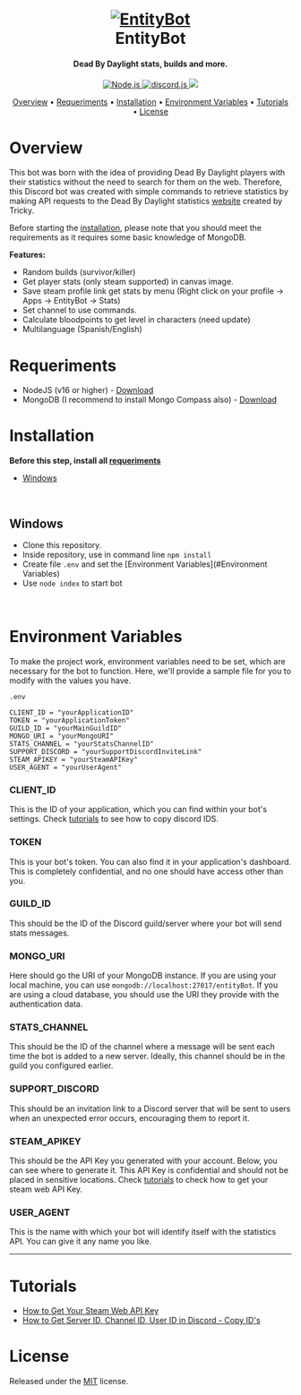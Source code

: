<h1 align="center">
  <br>
  <a href="https://github.com/Crltoz/EntityBot"><img src="https://i.imgur.com/hN8evRa.png" alt="EntityBot"></a>
  <br>
  EntityBot
  <br>
</h1>

<h4 align="center">Dead By Daylight stats, builds and more.</h4>

<p align="center">
  <a href="https://nodejs.org/en/download">
    <img alt="Node.js" src="https://img.shields.io/badge/node_js-v16-orange">
  </a>
  <a href="https://github.com/discordjs/discord.js">
     <img src="https://img.shields.io/badge/discordjs-v14-yellow.svg" alt="discord.js">
  </a>
  <a href="http://makeapullrequest.com">
    <img src="https://img.shields.io/badge/PRs-welcome-brightgreen.svg">
  </a>
</p>

<p align="center">
  <a href="#overview">Overview</a>
  •
  <a href="#requeriments">Requeriments</a>
  •
  <a href="#installation">Installation</a>
  •
  <a href="#environment">Environment Variables</a>
  •
  <a href="#tutorials">Tutorials</a>
  •
  <a href="#license">License</a>
</p>

# Overview

This bot was born with the idea of providing Dead By Daylight players with their statistics without the need to search for them on the web. 
Therefore, this Discord bot was created with simple commands to retrieve statistics by making API requests to the Dead By Daylight statistics [website](https://dbd.tricky.lol) created by Tricky.

Before starting the [installation](#installation), please note that you should meet the requirements as it requires some basic knowledge of MongoDB.

**Features:**

- Random builds (survivor/killer)
- Get player stats (only steam supported) in canvas image.
- Save steam profile link get stats by menu (Right click on your profile -> Apps -> EntityBot -> Stats)
- Set channel to use commands.
- Calculate bloodpoints to get level in characters (need update)
- Multilanguage (Spanish/English)

# Requeriments

- NodeJS (v16 or higher) - <a href="https://nodejs.org/en/download">Download</a>
- MongoDB (I recommend to install Mongo Compass also) - <a href="https://www.mongodb.com/docs/manual/installation/">Download</a>

# Installation

**Before this step, install all [requeriments](#requeriments)** 

- [Windows](#windows)

<br>

## Windows

- Clone this repository.
- Inside repository, use in command line `npm install`
- Create file `.env` and set the [Environment Variables](#Environment Variables)
- Use `node index` to start bot

<br>

# Environment Variables

To make the project work, environment variables need to be set, which are necessary for the bot to function. Here, we'll provide a sample file for you to modify with the values you have.

`.env`
```.env
CLIENT_ID = "yourApplicationID"
TOKEN = "yourApplicationToken"
GUILD_ID = "yourMainGuildID"
MONGO_URI = "yourMongoURI"
STATS_CHANNEL = "yourStatsChannelID"
SUPPORT_DISCORD = "yourSupportDiscordInviteLink"
STEAM_APIKEY = "yourSteamAPIKey"
USER_AGENT = "yourUserAgent"
```

### CLIENT_ID

This is the ID of your application, which you can find within your bot's settings. 
Check [tutorials](#tutorials) to see how to copy discord IDS.

### TOKEN

This is your bot's token. You can also find it in your application's dashboard. This is completely confidential, and no one should have access other than you.

### GUILD_ID

This should be the ID of the Discord guild/server where your bot will send stats messages.

### MONGO_URI

Here should go the URI of your MongoDB instance. If you are using your local machine, you can use `mongodb://localhost:27017/entityBot`.
If you are using a cloud database, you should use the URI they provide with the authentication data.

### STATS_CHANNEL

This should be the ID of the channel where a message will be sent each time the bot is added to a new server. Ideally, this channel should be in the guild you configured earlier.

### SUPPORT_DISCORD

This should be an invitation link to a Discord server that will be sent to users when an unexpected error occurs, encouraging them to report it.

### STEAM_APIKEY

This should be the API Key you generated with your account. Below, you can see where to generate it. This API Key is confidential and should not be placed in sensitive locations.
Check [tutorials](#tutorials) to check how to get your steam web API Key.

### USER_AGENT

This is the name with which your bot will identify itself with the statistics API. You can give it any name you like.

<hr>

# Tutorials

- [How to Get Your Steam Web API Key](https://www.youtube.com/watch?v=Sb5p8cGyVQw&ab_channel=EnriqueCalTech)
- [How to Get Server ID, Channel ID, User ID in Discord - Copy ID's](https://www.youtube.com/watch?v=NLWtSHWKbAI&ab_channel=GaugingGadgets)


# License

Released under the [MIT](https://github.com/Crltoz/EntityBot/LICENSE) license.
